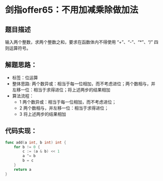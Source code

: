 # 剑指offer65：不用加减乘除做加法

## 题目描述
输入两个整数，求两个整数之和，要求在函数体内不得使用 “+”、“-”、“*”、“/” 四则运算符号。

## 解题思路：
- 标签：位运算
- 整体思路: 两个数异或：相当于每一位相加，而不考虑进位；两个数相与，并左移一位：相当于求得进位；将上述两步的结果相加
- 算法流程：
  - 1 两个数异或：相当于每一位相加，而不考虑进位；
  - 2 两个数相与，并左移一位：相当于求得进位；
  - 3 将上述两步的结果相加

## 代码实现：
```go
func add(a int, b int) int {
    for b != 0 {
        c := (a & b) << 1
        a ^= b
        b = c
    }
    return a
}
``` 

